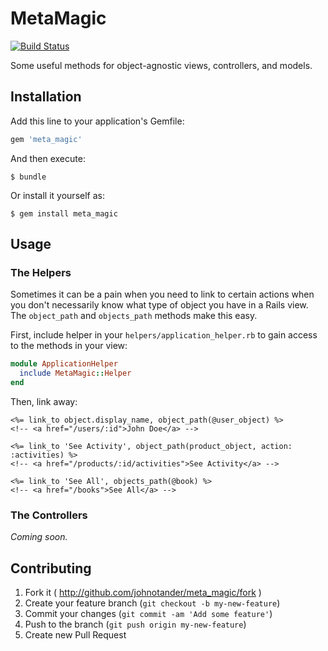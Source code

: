 # MetaMagic

[![Build Status](https://travis-ci.org/johnotander/meta_magic.svg?branch=master)](https://travis-ci.org/johnotander/meta_magic)

Some useful methods for object-agnostic views, controllers, and models.

## Installation

Add this line to your application's Gemfile:

```ruby
gem 'meta_magic'
```

And then execute:

```
$ bundle
```

Or install it yourself as:

```
$ gem install meta_magic
```

## Usage

### The Helpers

Sometimes it can be a pain when you need to link to certain actions when you don't necessarily know what type of object you have in a Rails view. The `object_path` and `objects_path` methods make this easy.

First, include helper in your `helpers/application_helper.rb` to gain access to the methods in your view:

```ruby
module ApplicationHelper
  include MetaMagic::Helper
end
```

Then, link away:

```html+erb
<%= link_to object.display_name, object_path(@user_object) %>
<!-- <a href="/users/:id">John Doe</a> -->

<%= link_to 'See Activity', object_path(product_object, action: :activities) %>
<!-- <a href="/products/:id/activities">See Activity</a> -->

<%= link_to 'See All', objects_path(@book) %>
<!-- <a href="/books">See All</a> -->
```

### The Controllers

_Coming soon._

## Contributing

1. Fork it ( http://github.com/johnotander/meta_magic/fork )
2. Create your feature branch (`git checkout -b my-new-feature`)
3. Commit your changes (`git commit -am 'Add some feature'`)
4. Push to the branch (`git push origin my-new-feature`)
5. Create new Pull Request
